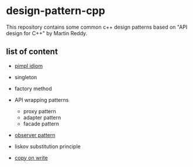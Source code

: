 # design-pattern-cpp
This repository contains some common c++ design patterns based on "API design for C++" by Martin Reddy.

## list of content
* [pimpl idiom](https://github.com/yijiem/design-pattern-cpp/tree/master/pimpl)

- singleton

- factory method

- API wrapping patterns
    - proxy pattern
    - adapter pattern
    - facade pattern

* [observer pattern](https://github.com/yijiem/design-pattern-cpp/tree/master/observer)

- liskov substitution principle

* [copy on write](https://github.com/yijiem/design-pattern-cpp/tree/master/cow)

